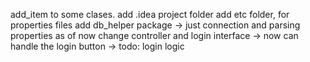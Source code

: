 add_item to some clases.
add .idea project folder
add etc folder, for properties files
add db_helper package -> just connection and parsing properties as of now
change controller and login interface -> now can handle the login button -> todo: login logic

